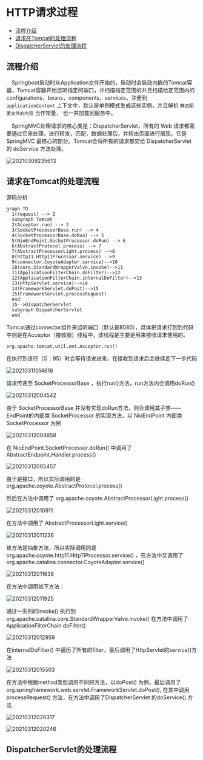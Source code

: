 # HTTP请求过程

<!-- TOC -->

- [流程介绍](#流程介绍)
- [请求在Tomcat的处理流程](#请求在tomcat的处理流程)
- [DispatcherServlet的处理流程](#dispatcherservlet的处理流程)

<!-- /TOC -->

## 流程介绍

&emsp;Springboot启动时从Application文件开始的，启动时会启动内嵌的Tomcat容器，Tomcat容器开始监听指定的端口，并扫描指定范围的并且扫描给定范围内的configurations，beans，components，services，注册到 `applicationContext` 上下文中，默认是单例模式生成这些实例，并且解析 `静态配置文件的内容` 当作常量， 也一并加载到服务中。

&emsp;SpringMVC处理请求的核心类是：DispatcherServlet，所有的 Web 请求都需要通过它来处理，进行转发，匹配，数据处理后，并转由页面进行展现，它是 SpringMVC 最核心的部分。Tomcat会将所有的请求都交给 DispatcherServlet 的 doService 方法处理。


![20210309235613](https://cdn.jsdelivr.net/gh/leiyu1997/Blogs@master/Resources/pictures/20210309235613.png)


## 请求在Tomcat的处理流程

源码分析
```mermaid
graph TD
  1(request) --> 2
  subgraph Tomcat
  2(Acceptor.run) --> 3
  3(SocketProcessorBase.run) --> 4
  4(SocketProcessorBase.doRun) --> 5
  5(NioEndPoint.SocketProcessor.doRun) --> 6
  6(AbstractProtocol.process) --> 7
  7(AbstractProcessorLight.process) -->8
  8(http11.Http11Processor.service) -->9
  9(connector.CoyoteAdapter.service)-->10
  10(core.StandardWrapperValve.invoke)-->11
  11(ApplicationFilterChain.doFilter)-->12
  12(ApplicationFilterChain.internalDoFilter)-->13
  13(HttpServlet.service)-->14
  14(FrameworkServlet.doPost)-->15
  15(FrameworkServlet.processRequest)
  end
  15-->DispatcherServlet
  subgraph DispatcherServlet
  end
```

Tomcat通过connector组件来监听端口（默认是8080），具体把请求打到到代码中则是在Acceptor（接收器）线程中，该线程是主要是用来接收请求使用的。

`org.apache.tomcat.util.net.Acceptor.run()`

在执行到该行（G：95）时会等待请求进来，在接收到请求后会继续走下一步代码

![20210311014616](https://cdn.jsdelivr.net/gh/leiyu1997/Blogs@master/Resources/pictures/20210311014616.png)



请求传递至 SocketProcessorBase ，执行run()方法，run方法内会调用doRun()

![20210312004542](https://cdn.jsdelivr.net/gh/leiyu1997/Blogs@master/Resources/pictures/20210312004542.png)

由于 SocketProcessorBase 并没有实现doRun方法，则会调用其子类——EndPoint的内部类 SocketProcessor 的实现方法，以 NioEndPoint 内部类 SocketProcessor 为例

![20210312004858](https://cdn.jsdelivr.net/gh/leiyu1997/Blogs@master/Resources/pictures/20210312004858.png)

在 NioEndPoint.SocketProcessor.doRun() 中调用了 AbstractEndpoint.Handler.process()

![20210312005457](https://cdn.jsdelivr.net/gh/leiyu1997/Blogs@master/Resources/pictures/20210312005457.png)

由于是接口，所以实际调用的是 org.apache.coyote.AbstractProtocol.process() 

然后在方法中调用了 org.apache.coyote.AbstractProcessorLight.process()

![20210312010911](https://cdn.jsdelivr.net/gh/leiyu1997/Blogs@master/Resources/pictures/20210312010911.png)

在方法中调用了 AbstractProcessorLight.service()

![20210312011236](https://cdn.jsdelivr.net/gh/leiyu1997/Blogs@master/Resources/pictures/20210312011236.png)

该方法是抽象方法，所以实际调用的是 org.apache.coyote.http11.Http11Processor.service() ，在方法中又调用了 org.apache.catalina.connector.CoyoteAdapter.service() 

![20210312011638](https://cdn.jsdelivr.net/gh/leiyu1997/Blogs@master/Resources/pictures/20210312011638.png)

在方法中调用如下方法：

![20210312011925](https://cdn.jsdelivr.net/gh/leiyu1997/Blogs@master/Resources/pictures/20210312011925.png)

通过一系列的invoke() 执行到 org.apache.catalina.core.StandardWrapperValve.invoke() 在方法中调用了 ApplicationFilterChain.doFilter()

![20210312012959](https://cdn.jsdelivr.net/gh/leiyu1997/Blogs@master/Resources/pictures/20210312012959.png)

在internalDoFilter() 中遍历了所有的filter，最后调用了HttpServlet的service()方法

![20210312015503](https://cdn.jsdelivr.net/gh/leiyu1997/Blogs@master/Resources/pictures/20210312015503.png)

在方法中根据method类型调用不同的方法，以doPost() 为例，最后调用了org.springframework.web.servlet.FrameworkServlet.doPost(), 在其中调用 processRequest() 方法，在方法中调用了DispatcherServlet 的doService() 方法

![20210312020317](https://cdn.jsdelivr.net/gh/leiyu1997/Blogs@master/Resources/pictures/20210312020317.png)

![20210312020246](https://cdn.jsdelivr.net/gh/leiyu1997/Blogs@master/Resources/pictures/20210312020246.png)


## DispatcherServlet的处理流程



